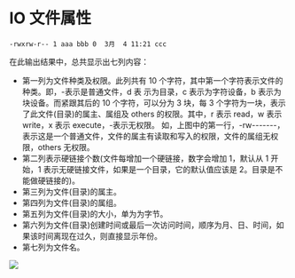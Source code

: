 # IO 文件属性

```
-rwxrw-r-- 1 aaa bbb 0  3月  4 11:21 ccc
```

在此输出结果中，总共显示出七列内容：

- 第一列为文件种类及权限。此列共有 10 个字符，其中第一个字符表示文件的种类。即，-表示是普通文件，d 表 示为目录，c 表示为字符设备，b 表示为块设备。而紧跟其后的 10 个字符，可以分为 3 块，每 3 个字符为一块，表示了此文件(目录)的属主、属组及 others 的权限。其中，r 表示 read，w 表示 write，x 表示 execute，-表示无权限。
  如，上图中的第一行，-rw-------，表示这是一个普通文件，文件的属主有读取和写入的权限，文件的属组无权限，others 无权限。
- 第二列表示硬链接个数(文件每增加一个硬链接，数字会增加 1，默认从 1 开始，1 表示无硬链接文件，如果是一个目录，它的默认值应该是 2。目录是不能做硬链接的)。
- 第三列为文件(目录)的属主。
- 第四列为文件(目录)的属组。
- 第五列为文件(目录)的大小，单为为字节。
- 第六列为文件(目录)创建时间或最后一次访问时间，顺序为月、日、时间，如果该时间离现在过久，则直接显示年份。
- 第七列为文件名。

![](https://uploadfiles.nowcoder.com/images/20160703/284361_1467545717226_794F6F23213EE88A2729AAA2CFD76847)
